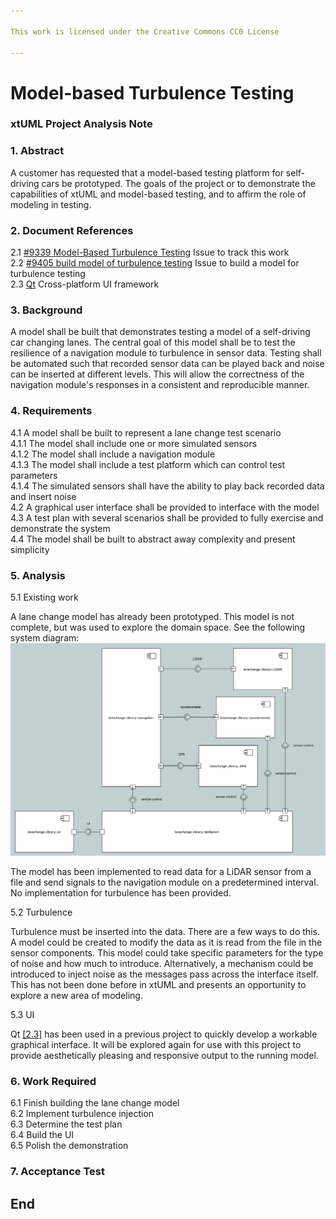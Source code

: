 ```yaml
---

This work is licensed under the Creative Commons CC0 License

---
```


# Model-based Turbulence Testing
### xtUML Project Analysis Note

### 1. Abstract
A customer has requested that a model-based testing platform for self-driving
cars be prototyped. The goals of the project or to demonstrate the capabilities
of xtUML and model-based testing, and to affirm the role of modeling in
testing.

### 2. Document References
<a id="2.1"></a>2.1 [#9339 Model-Based Turbulence Testing](https://support.onefact.net/issues/9339) Issue to track this work  
<a id="2.2"></a>2.2 [#9405 build model of turbulence testing](https://support.onefact.net/issues/9405) Issue to build a model for turbulence testing  
<a id="2.3"></a>2.3 [Qt](https://www.qt.io/) Cross-platform UI framework  

### 3. Background
A model shall be built that demonstrates testing a model of a self-driving car
changing lanes. The central goal of this model shall be to test the resilience
of a navigation module to turbulence in sensor data. Testing shall be automated
such that recorded sensor data can be played back and noise can be inserted at
different levels. This will allow the correctness of the navigation module's
responses in a consistent and reproducible manner.

### 4. Requirements
4.1 A model shall be built to represent a lane change test scenario  
4.1.1 The model shall include one or more simulated sensors  
4.1.2 The model shall include a navigation module  
4.1.3 The model shall include a test platform which can control test parameters  
4.1.4 The simulated sensors shall have the ability to play back recorded data
and insert noise  
4.2 A graphical user interface shall be provided to interface with the model  
4.3 A test plan with several scenarios shall be provided to fully exercise and
demonstrate the system  
4.4 The model shall be built to abstract away complexity and present simplicity  

### 5. Analysis

5.1 Existing work

A lane change model has already been prototyped. This model is not complete, but
was used to explore the domain space. See the following system diagram:
![system.png](system.png)

The model has been implemented to read data for a LiDAR sensor from a file and
send signals to the navigation module on a predetermined interval. No
implementation for turbulence has been provided.

5.2 Turbulence

Turbulence must be inserted into the data. There are a few ways to do this. A
model could be created to modify the data as it is read from the file in the
sensor components. This model could take specific parameters for the type of
noise and how much to introduce. Alternatively, a mechanism could be introduced
to inject noise as the messages pass across the interface itself. This has not
been done before in xtUML and presents an opportunity to explore a new area of
modeling.

5.3 UI

Qt [[2.3]](#2.3) has been used in a previous project to quickly develop a
workable graphical interface. It will be explored again for use with this
project to provide aesthetically pleasing and responsive output to the running
model.

### 6. Work Required

6.1 Finish building the lane change model  
6.2 Implement turbulence injection  
6.3 Determine the test plan  
6.4 Build the UI  
6.5 Polish the demonstration  

### 7. Acceptance Test

End
---

